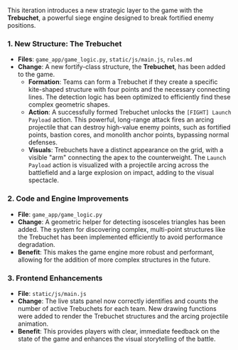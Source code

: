 This iteration introduces a new strategic layer to the game with the **Trebuchet**, a powerful siege engine designed to break fortified enemy positions.

### 1. New Structure: The Trebuchet

-   **Files**: `game_app/game_logic.py`, `static/js/main.js`, `rules.md`
-   **Change**: A new fortify-class structure, the **Trebuchet**, has been added to the game.
    -   **Formation**: Teams can form a Trebuchet if they create a specific kite-shaped structure with four points and the necessary connecting lines. The detection logic has been optimized to efficiently find these complex geometric shapes.
    -   **Action**: A successfully formed Trebuchet unlocks the `[FIGHT] Launch Payload` action. This powerful, long-range attack fires an arcing projectile that can destroy high-value enemy points, such as fortified points, bastion cores, and monolith anchor points, bypassing normal defenses.
    -   **Visuals**: Trebuchets have a distinct appearance on the grid, with a visible "arm" connecting the apex to the counterweight. The `Launch Payload` action is visualized with a projectile arcing across the battlefield and a large explosion on impact, adding to the visual spectacle.

### 2. Code and Engine Improvements

-   **File**: `game_app/game_logic.py`
-   **Change**: A geometric helper for detecting isosceles triangles has been added. The system for discovering complex, multi-point structures like the Trebuchet has been implemented efficiently to avoid performance degradation.
-   **Benefit**: This makes the game engine more robust and performant, allowing for the addition of more complex structures in the future.

### 3. Frontend Enhancements

-   **File**: `static/js/main.js`
-   **Change**: The live stats panel now correctly identifies and counts the number of active Trebuchets for each team. New drawing functions were added to render the Trebuchet structures and the arcing projectile animation.
-   **Benefit**: This provides players with clear, immediate feedback on the state of the game and enhances the visual storytelling of the battle.